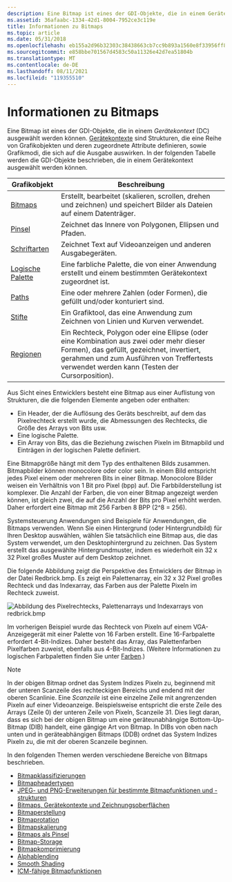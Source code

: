```yaml
---
description: Eine Bitmap ist eines der GDI-Objekte, die in einem Gerätekontext (DC) ausgewählt werden können.
ms.assetid: 36afaabc-1334-42d1-8004-7952ce3c119e
title: Informationen zu Bitmaps
ms.topic: article
ms.date: 05/31/2018
ms.openlocfilehash: eb155a2d96b32303c38438663cb7cc9b893a1560e8f33956ff894d309f055010
ms.sourcegitcommit: e858bbe701567d4583c50a11326e42d7ea51804b
ms.translationtype: MT
ms.contentlocale: de-DE
ms.lasthandoff: 08/11/2021
ms.locfileid: "119355510"
---
```

# <a name="about-bitmaps"></a>Informationen zu Bitmaps

Eine Bitmap ist eines der GDI-Objekte, die in einem *Gerätekontext* (DC) ausgewählt werden können. [Gerätekontexte](device-contexts.md) sind Strukturen, die eine Reihe von Grafikobjekten und deren zugeordnete Attribute definieren, sowie Grafikmodi, die sich auf die Ausgabe auswirken. In der folgenden Tabelle werden die GDI-Objekte beschrieben, die in einem Gerätekontext ausgewählt werden können.



| Grafikobjekt                         | Beschreibung                                                                                                                                                                                          |
|----------------------------------------|------------------------------------------------------------------------------------------------------------------------------------------------------------------------------------------------------|
| [Bitmaps](bitmaps.md)                 | Erstellt, bearbeitet (skalieren, scrollen, drehen und zeichnen) und speichert Bilder als Dateien auf einem Datenträger.                                                                                                       |
| [Pinsel](brushes.md)                 | Zeichnet das Innere von Polygonen, Ellipsen und Pfaden.                                                                                                                                                |
| [Schriftarten](fonts-and-text.md)            | Zeichnet Text auf Videoanzeigen und anderen Ausgabegeräten.                                                                                                                                               |
| [Logische Palette](logical-palette.md) | Eine farbliche Palette, die von einer Anwendung erstellt und einem bestimmten Gerätekontext zugeordnet ist.                                                                                                                |
| [Paths](paths.md)                     | Eine oder mehrere Zahlen (oder Formen), die gefüllt und/oder konturiert sind.                                                                                                                                     |
| [Stifte](pens.md)                       | Ein Grafiktool, das eine Anwendung zum Zeichnen von Linien und Kurven verwendet.                                                                                                                                   |
| [Regionen](regions.md)                 | Ein Rechteck, Polygon oder eine Ellipse (oder eine Kombination aus zwei oder mehr dieser Formen), das gefüllt, gezeichnet, invertiert, gerahmen und zum Ausführen von Treffertests verwendet werden kann (Testen der Cursorposition). |



 

Aus Sicht eines Entwicklers besteht eine Bitmap aus einer Auflistung von Strukturen, die die folgenden Elemente angeben oder enthalten:

-   Ein Header, der die Auflösung des Geräts beschreibt, auf dem das Pixelrechteck erstellt wurde, die Abmessungen des Rechtecks, die Größe des Arrays von Bits usw.
-   Eine logische Palette.
-   Ein Array von Bits, das die Beziehung zwischen Pixeln im Bitmapbild und Einträgen in der logischen Palette definiert.

Eine Bitmapgröße hängt mit dem Typ des enthaltenen Bilds zusammen. Bitmapbilder können monocolore oder color sein. In einem Bild entspricht jedes Pixel einem oder mehreren Bits in einer Bitmap. Monocolore Bilder weisen ein Verhältnis von 1 Bit pro Pixel (bpp) auf. Die Farbbilderstellung ist komplexer. Die Anzahl der Farben, die von einer Bitmap angezeigt werden können, ist gleich zwei, die auf die Anzahl der Bits pro Pixel erhöht werden. Daher erfordert eine Bitmap mit 256 Farben 8 BPP (2^8 = 256).

Systemsteuerung Anwendungen sind Beispiele für Anwendungen, die Bitmaps verwenden. Wenn Sie einen Hintergrund (oder Hintergrundbild) für Ihren Desktop auswählen, wählen Sie tatsächlich eine Bitmap aus, die das System verwendet, um den Desktophintergrund zu zeichnen. Das System erstellt das ausgewählte Hintergrundmuster, indem es wiederholt ein 32 x 32 Pixel großes Muster auf dem Desktop zeichnet.

Die folgende Abbildung zeigt die Perspektive des Entwicklers der Bitmap in der Datei Redbrick.bmp. Es zeigt ein Palettenarray, ein 32 x 32 Pixel großes Rechteck und das Indexarray, das Farben aus der Palette Pixeln im Rechteck zuweist.

![Abbildung des Pixelrechtecks, Palettenarrays und Indexarrays von redbrick.bmp](images/csbmp-01.png)

Im vorherigen Beispiel wurde das Rechteck von Pixeln auf einem VGA-Anzeigegerät mit einer Palette von 16 Farben erstellt. Eine 16-Farbpalette erfordert 4-Bit-Indizes. Daher besteht das Array, das Palettenfarben Pixelfarben zuweist, ebenfalls aus 4-Bit-Indizes. (Weitere Informationen zu logischen Farbpaletten finden Sie unter [Farben](colors.md).)

> [!Note]
>
> In der obigen Bitmap ordnet das System Indizes Pixeln zu, beginnend mit der unteren Scanzeile des rechteckigen Bereichs und endend mit der oberen Scanlinie. Eine *Scanzeile* ist eine einzelne Zeile mit angrenzenden Pixeln auf einer Videoanzeige. Beispielsweise entspricht die erste Zeile des Arrays (Zeile 0) der unteren Zeile von Pixeln, Scanzeile 31. Dies liegt daran, dass es sich bei der obigen Bitmap um eine geräteunabhängige Bottom-Up-Bitmap (DIB) handelt, eine gängige Art von Bitmap. In DIBs von oben nach unten und in geräteabhängigen Bitmaps (DDB) ordnet das System Indizes Pixeln zu, die mit der oberen Scanzeile beginnen.

 

In den folgenden Themen werden verschiedene Bereiche von Bitmaps beschrieben.

-   [Bitmapklassifizierungen](bitmap-classifications.md)
-   [Bitmapheadertypen](bitmap-header-types.md)
-   [JPEG- und PNG-Erweiterungen für bestimmte Bitmapfunktionen und -strukturen](jpeg-and-png-extensions-for-specific-bitmap-functions-and-structures.md)
-   [Bitmaps, Gerätekontexte und Zeichnungsoberflächen](bitmaps--device-contexts--and-drawing-surfaces.md)
-   [Bitmaperstellung](bitmap-creation.md)
-   [Bitmaprotation](bitmap-rotation.md)
-   [Bitmapskalierung](bitmap-scaling.md)
-   [Bitmaps als Pinsel](bitmaps-as-brushes.md)
-   [Bitmap-Storage](bitmap-storage.md)
-   [Bitmapkomprimierung](bitmap-compression.md)
-   [Alphablending](alpha-blending.md)
-   [Smooth Shading](smooth-shading.md)
-   [ICM-fähige Bitmapfunktionen](icm-enabled-bitmap-functions.md)

 

 



